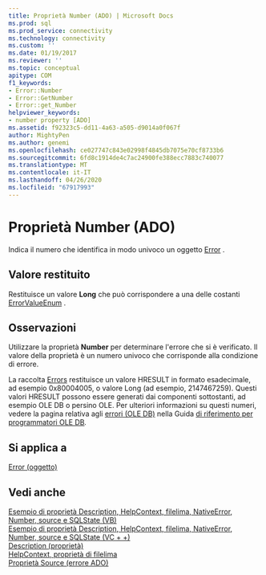```yaml
---
title: Proprietà Number (ADO) | Microsoft Docs
ms.prod: sql
ms.prod_service: connectivity
ms.technology: connectivity
ms.custom: ''
ms.date: 01/19/2017
ms.reviewer: ''
ms.topic: conceptual
apitype: COM
f1_keywords:
- Error::Number
- Error::GetNumber
- Error::get_Number
helpviewer_keywords:
- number property [ADO]
ms.assetid: f92323c5-dd11-4a63-a505-d9014a0f067f
author: MightyPen
ms.author: genemi
ms.openlocfilehash: ce027747c843e02998f4845db7075e70cf8733b6
ms.sourcegitcommit: 6fd8c1914de4c7ac24900fe388ecc7883c740077
ms.translationtype: MT
ms.contentlocale: it-IT
ms.lasthandoff: 04/26/2020
ms.locfileid: "67917993"
---
```

# <a name="number-property-ado"></a>Proprietà Number (ADO)
Indica il numero che identifica in modo univoco un oggetto [Error](../../../ado/reference/ado-api/error-object.md) .  
  
## <a name="return-value"></a>Valore restituito  
 Restituisce un valore **Long** che può corrispondere a una delle costanti [ErrorValueEnum](../../../ado/reference/ado-api/errorvalueenum.md) .  
  
## <a name="remarks"></a>Osservazioni  
 Utilizzare la proprietà **Number** per determinare l'errore che si è verificato. Il valore della proprietà è un numero univoco che corrisponde alla condizione di errore.  
  
 La raccolta [Errors](../../../ado/reference/ado-api/errors-collection-ado.md) restituisce un valore HRESULT in formato esadecimale, ad esempio 0x80004005, o valore Long (ad esempio, 2147467259). Questi valori HRESULT possono essere generati dai componenti sottostanti, ad esempio OLE DB o persino OLE. Per ulteriori informazioni su questi numeri, vedere la pagina relativa agli [errori (OLE DB)](https://msdn.microsoft.com/ed74e62d-4948-4eeb-a7c9-fd7ad46af7fd) nella Guida [di riferimento per programmatori OLE DB](https://msdn.microsoft.com/3c5e2dd5-35e5-4a93-ac3a-3818bb43bbf8)*.*  
  
## <a name="applies-to"></a>Si applica a  
 [Error (oggetto)](../../../ado/reference/ado-api/error-object.md)  
  
## <a name="see-also"></a>Vedi anche  
 [Esempio di proprietà Description, HelpContext, filelima, NativeError, Number, source e SQLState (VB)](../../../ado/reference/ado-api/description-helpcontext-helpfile-nativeerror-number-source-example-vb.md)   
 [Esempio di proprietà Description, HelpContext, filelima, NativeError, Number, source e SQLState (VC + +)](../../../ado/reference/ado-api/description-helpcontext-helpfile-nativeerror-number-source-example-vc.md)   
 [Description (proprietà)](../../../ado/reference/ado-api/description-property.md)   
 [HelpContext, proprietà di filelima](../../../ado/reference/ado-api/helpcontext-helpfile-properties.md)   
 [Proprietà Source (errore ADO)](../../../ado/reference/ado-api/source-property-ado-error.md)
